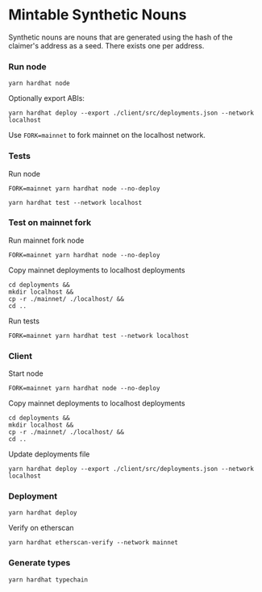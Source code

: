 # Mintable Synthetic Nouns

Synthetic nouns are nouns that are generated using the hash of the claimer's address as a seed. There exists one per address.

### Run node

```
yarn hardhat node
```

Optionally export ABIs:

```
yarn hardhat deploy --export ./client/src/deployments.json --network localhost
```

Use `FORK=mainnet` to fork mainnet on the localhost network.

### Tests

Run node

```
FORK=mainnet yarn hardhat node --no-deploy
```

```
yarn hardhat test --network localhost
```

### Test on mainnet fork

Run mainnet fork node

```
FORK=mainnet yarn hardhat node --no-deploy
```

Copy mainnet deployments to localhost deployments

```
cd deployments &&
mkdir localhost &&
cp -r ./mainnet/ ./localhost/ &&
cd ..
```

Run tests

```
FORK=mainnet yarn hardhat test --network localhost
```

### Client

Start node

```
FORK=mainnet yarn hardhat node --no-deploy
```

Copy mainnet deployments to localhost deployments

```
cd deployments &&
mkdir localhost &&
cp -r ./mainnet/ ./localhost/ &&
cd ..
```

Update deployments file

```
yarn hardhat deploy --export ./client/src/deployments.json --network localhost
```

### Deployment

```
yarn hardhat deploy
```

Verify on etherscan

```
yarn hardhat etherscan-verify --network mainnet
```

### Generate types

```
yarn hardhat typechain
```
